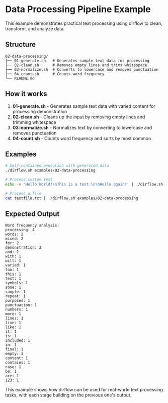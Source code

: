 # Data Processing Pipeline Example

This example demonstrates practical text processing using dirflow to clean, transform, and analyze data.

## Structure
```
02-data-processing/
├── 01-generate.sh   # Generates sample text data for processing
├── 02-clean.sh      # Removes empty lines and trims whitespace
├── 03-normalize.sh  # Converts to lowercase and removes punctuation
├── 04-count.sh      # Counts word frequency
└── README.md
```

## How it works
1. **01-generate.sh** - Generates sample text data with varied content for processing demonstration
2. **02-clean.sh** - Cleans up the input by removing empty lines and trimming whitespace
3. **03-normalize.sh** - Normalizes text by converting to lowercase and removes punctuation
4. **04-count.sh** - Counts word frequency and sorts by most common

## Examples
```bash
# Self-contained execution with generated data
./dirflow.sh examples/02-data-processing

# Process custom text
echo -e 'Hello World!\nThis is a test.\n\nHello again!' | ./dirflow.sh examples/02-data-processing

# Process a file
cat textfile.txt | ./dirflow.sh examples/02-data-processing
```

## Expected Output
```
Word frequency analysis:
processing: 4
words: 2
mixed: 2
for: 2
demonstration: 2
and: 2
with: 1
will: 1
varied: 1
too: 1
this: 1
text: 1
symbols: 1
some: 1
sample: 1
repeat: 1
purposes: 1
punctuation: 1
numbers: 1
more: 1
lines: 1
line: 1
like: 1
it: 1
is: 1
included: 1
in: 1
final: 1
empty: 1
content: 1
contains: 1
case: 1
be: 1
are: 1
123: 1
```

This example shows how dirflow can be used for real-world text processing tasks, with each stage building on the previous one's output.